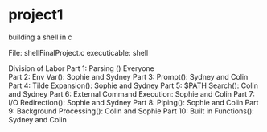 # project1
building a shell in c

File: shellFinalProject.c
executicable: shell

Division of Labor
  Part 1: Parsing () Everyone  
  Part 2: Env Var(): Sophie and Sydney
  Part 3: Prompt(): Sydney and Colin
  Part 4: Tilde Expansion(): Sophie and Sydney
  Part 5: $PATH Search(): Colin and Sydney
  Part 6: External Command Execution: Sophie and Colin
  Part 7: I/O Redirection(): Sophie and Sydney
  Part 8: Piping(): Sophie and Colin
  Part 9: Background Processing(): Colin and Sophie
  Part 10: Built in Functions(): Sydney and Colin



